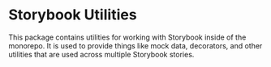 # Storybook Utilities

This package contains utilities for working with Storybook inside of the monorepo. It is used to provide things like mock data, decorators, and other utilities that are used across multiple Storybook stories.
